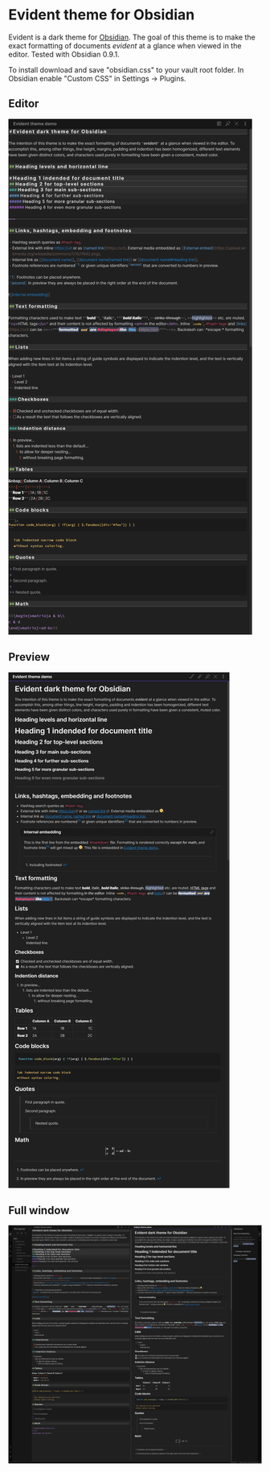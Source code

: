 # Evident theme for Obsidian

Evident is a dark theme for [Obsidian](https://obsidian.md/). The goal of this theme is to make the exact formatting of documents *evident* at a glance when viewed in the editor. Tested with Obsidian 0.9.1.

To install download and save "obsidian.css" to your vault root folder. In Obsidian enable "Custom CSS" in Settings -> Plugins.

## Editor

![Editor](./evident-demo-editor.png)

## Preview

![Preview](./evident-demo-preview.png)

## Full window

![Full window](./evident-demo.png)
